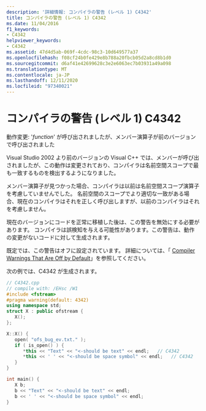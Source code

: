 ```yaml
---
description: '詳細情報: コンパイラの警告 (レベル 1) C4342'
title: コンパイラの警告 (レベル 1) C4342
ms.date: 11/04/2016
f1_keywords:
- C4342
helpviewer_keywords:
- C4342
ms.assetid: 47d4d5ab-069f-4cdc-98c3-10d649577a37
ms.openlocfilehash: f08cf24b0fe429e8b788a20fbcb05d2a8cd8b1d0
ms.sourcegitcommit: d6af41e42699628c3e2e6063ec7b03931a49a098
ms.translationtype: MT
ms.contentlocale: ja-JP
ms.lasthandoff: 12/11/2020
ms.locfileid: "97340021"
---
```

# <a name="compiler-warning-level-1-c4342"></a>コンパイラの警告 (レベル 1) C4342

動作変更: '*function*' が呼び出されましたが、メンバー演算子が前のバージョンで呼び出されました

Visual Studio 2002 より前のバージョンの Visual C++ では、メンバーが呼び出されましたが、この動作は変更されており、コンパイラは名前空間スコープで最も一致するものを検出するようになりました。

メンバー演算子が見つかった場合、コンパイラは以前は名前空間スコープ演算子を考慮していませんでした。 名前空間のスコープでより適切な一致がある場合、現在のコンパイラはそれを正しく呼び出しますが、以前のコンパイラはそれを考慮しません。

現在のバージョンにコードを正常に移植した後は、この警告を無効にする必要があります。  コンパイラは誤検知を与える可能性があります。この警告は、動作の変更がないコードに対して生成されます。

既定では、この警告はオフに設定されています。 詳細については、「 [Compiler Warnings That Are Off by Default](../../preprocessor/compiler-warnings-that-are-off-by-default.md)」を参照してください。

次の例では、C4342 が生成されます。

```cpp
// C4342.cpp
// compile with: /EHsc /W1
#include <fstream>
#pragma warning(default: 4342)
using namespace std;
struct X : public ofstream {
   X();
};

X::X() {
   open( "ofs_bug_ev.txt." );
   if ( is_open() ) {
      *this << "Text" << "<-should be text" << endl;   // C4342
      *this << ' ' << "<-should be space symbol" << endl;   // C4342
   }
}

int main() {
   X b;
   b << "Text" << "<-should be text" << endl;
   b << ' ' << "<-should be space symbol" << endl;
}
```
